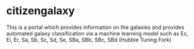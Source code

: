 # citizengalaxy

This is a portal which provides information on the galaxies and provides automated galaxy classification via a machine learning model such as Ec, Ei, Er, Sa, Sb, Sc, Sd, Se, SBa, SBb, SBc, SBd (Hubble Tuning Fork)